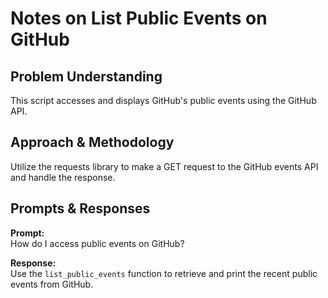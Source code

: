 # Notes on List Public Events on GitHub

## Problem Understanding
This script accesses and displays GitHub's public events using the GitHub API.

## Approach & Methodology
Utilize the requests library to make a GET request to the GitHub events API and handle the response.

## Prompts & Responses
**Prompt:**  
How do I access public events on GitHub?

**Response:**  
Use the `list_public_events` function to retrieve and print the recent public events from GitHub.

